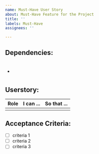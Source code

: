 ```yaml
---
name: Must-Have User Story
about: Must-Have Feature for the Project
title: ''
labels: Must-Have
assignees: ''

---
```


## Dependencies:

* #

## Userstory:
| Role       | I can ... | So that ... |
| :---- |:------ | :-------------- |
| | | |

## Acceptance Criteria:

- [ ] criteria 1
- [ ] criteria 2
- [ ] criteria 3
